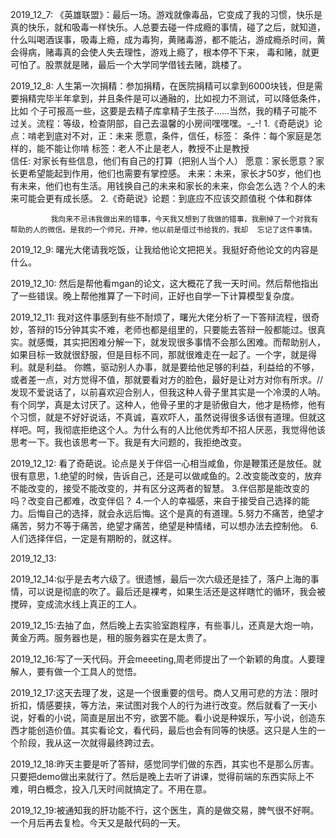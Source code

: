 2019_12_7:  《英雄联盟》：最后一场。游戏就像毒品，它变成了我的习惯，快乐是真的快乐，就和吸毒一样快乐。人总要去碰一件成瘾的事情，碰了之后，就知道，
             什么叫喝酒误事，吸毒上瘾，成为毒狗，黄赌毒游，都不能沾，游成瘾杀时间，黄会得病，赌毒真的会使人失去理性，游戏上瘾了，根本停不下来，
             毒和赌，就更可怕了。股票就是赌，最后一个大学同学借钱去赌，跳楼了。

2019_12_8:   人生第一次捐精：参加捐精，在医院捐精可以拿到6000块钱，但是需要捐精完毕半年拿到，并且条件是可以通融的，比如视力不测试，可以降低条件，比如              个子可报高一些，这要是去精子库拿精子生孩子……当然，我的精子可能不过关。流程：等级，检查阴部，自己去温馨的小房间嘿嘿嘿。-_-!
             1.《奇葩说》论点：啃老到底对不对，正：未来 愿意，条件，信任，标签：
             条件：每个家庭是怎样的，能不能让你啃
             标签：老人不止是老人，教授不止是教授  
             信任: 对家长有些信息，他们有自己的打算（把别人当个人）
             愿意：家长愿意？家长更希望能起到作用，他们也需要有掌控感。
             未来：未来，家长才50岁，他们也有未来，他们也有生活。用钱换自己的未来和家长的未来，你会怎么选？个人的未来可能会更有成长感。
             2.《奇葩说》论题：到底应不应该交颜值税
             个体和群体
             
             我向来不忌讳我做出来的错事，今天我又想到了我做的错事，我删掉了一个对我有帮助的人的微信。是我的一个师兄，开神，他以前是借过书给我的，我却  忘记了这件事情。
             
2019_12_9:   曙光大佬请我吃饭，让我给他论文把把关。我挺好奇他论文的内容是什么。

2019_12_10:  然后是帮他看mgan的论文，这大概花了我一天时间。然后帮他指出了一些错误。晚上帮他推算了一下时间，正好也自学一下计算模型复杂度。

2019_12_11:  我对这件事感到有些不耐烦了，曙光大佬分析了一下答辩流程，很奇妙，答辩的15分钟其实不难，老师也都是组里的，只要能去答辩一般都能过。很真实。就感慨，其实把困难分解一下，就发现很多事情不会那么困难。而帮助别人，如果目标一致就很舒服，但是目标不同，那就很难走在一起了。一个字，就是得利。就是利益。
你瞧，驱动别人办事，就是要给他足够的利益，利益给的不够，或者差一点，对方觉得不值，那就要看对方的脸色，最好是让对方对你有所求。// 发现不爱说话了，以前喜欢迎合别人，但我这种人骨子里其实是一个冷漠的人呐。有个同学，真是太讨厌了。这种人，他骨子里的才是骄傲自大，他才是杨修，他有个习惯，就是不好好说话，不真诚，喜欢吓人，虽然说得很多话很有道理。但就这样吧。呵，我彻底拒绝这个人。为什么有的人比他优秀却不招人厌恶，我觉得他该思考一下。我也该思考一下。我是有大问题的，我拒绝改变。

2019_12_12:  看了奇葩说。论点是关于伴侣一心相当咸鱼，你是鞭策还是放任。就很有意思，1.绝望的时候，告诉自己，还是可以做咸鱼的。2.改变能改变的，放弃不能改变的，接受不能改变的，并有区分这两者的智慧。 3.伴侣那是能改变的吗？改变自己都难，改变伴侣？ 4.一个人的幸福感，来自于接受自己选择的能力。后悔自己的选择，就会永远后悔。这个是真的有道理。5.努力不痛苦，绝望才痛苦，努力不等于痛苦，绝望才痛苦，绝望是种情绪，可以想办法去控制他。 6.人们选择伴侣，一定是有期盼的，就这样。

2019_12_13:

2019_12_14:似乎是去考六级了。很遗憾，最后一次六级还是挂了，落户上海的事情，可以说是彻底的吹了。最后还是裸考，如果生活还是这样瞎忙的循环，我会被搅碎，变成流水线上真正的工人。

2019_12_15:去抽了血，然后晚上去实验室跑程序，有些事儿，还真是大炮一响，黄金万两。服务器也是，租的服务器实在是太贵了。

2019_12_16:写了一天代码。开会meeeting,周老师提出了一个新颖的角度。人要理解人，要有做一个工具人的觉悟。

2019_12_17:这天去理了发，这是一个很重要的信号。商人又用可悲的方法：限时折扣，情感要挟，等方法，来试图对我个人的行为进行改变。然后就看了一天小说，好看的小说，简直是层出不穷，欲罢不能。看小说是种娱乐，写小说，创造东西才能创造价值。其实看论文，看代码，最后也会有同等的快感。这只是人生的一个阶段，我从这一次就得最终跨过去。

2019_12_18:昨天主要是听了答辩，感觉同学们做的东西，其实也不是那么厉害。只要把demo做出来就行了。然后是晚上去听了讲课，觉得前端的东西实际上不难，明白概念，投入几天时间就搞定了。不用在意。

2019_12_19:被通知我的肝功能不行，这个医生，真的是做交易，脾气很不好啊。一个月后再去复检。今天又是敲代码的一天。


